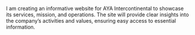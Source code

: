 I am creating an informative website for AYA Intercontinental to showcase its services, mission, and operations. The site will provide clear insights into the company’s activities and values, ensuring easy access to essential information.

